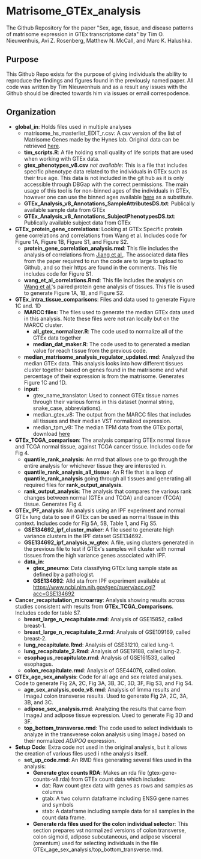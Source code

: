 # Matrisome_GTEx_analysis
The Github Repository for the paper "Sex, age, tissue, and disease patterns of matrisome expression in GTEx transcriptome data" by Tim O. Nieuwenhuis, Avi Z. Rosenberg, Matthew N. McCall, and Marc K. Halushka. 

## Purpose
This Github Repo exists for the purpose of giving individuals the ability to reproduce the findings and figures found in the previously named paper. All code was written by Tim Nieuwenhuis and as a result any issues with the Github should be directed towards him via issues or email correspodence. 

## Organization
* **global_in**: Holds files used in multiple analyses
    *  matrisome_hs_masterlist_EDIT_r.csv: A csv version of the list of Matrisome Genes made by the Hynes lab. Original data can be retrieved [here](http://matrisomeproject.mit.edu/static/media/uploads/Logos/.thumbnails/excel-2010-icon.jpg/excel-2010-icon-40x30.jpg).
    *  **tim_scripts.R**: A file holding small quality of life scripts that are used when working with GTEx data.
    *  **gtex_phenotypes_v8.csv** *not available*: This is a file that includes specific phenotype data related to the individuals in GTEx such as their true age. This data is not included in the git hub as it is only accessible through DBGap with the correct permissions. The main usage of this tool is for non-binned ages of the individuals in GTEx, however one can use the binned ages available [here](https://storage.googleapis.com/gtex_analysis_v8/annotations/GTEx_Analysis_v8_Annotations_SubjectPhenotypesDD.xlsx) as a substitute. 
    *  **GTEx_Analysis_v8_Annotations_SampleAttributesDS.txt**: Publically available sample data from GTEx
    *  **GTEx_Analysis_v8_Annotations_SubjectPhenotypesDS.txt**: Publically available subject data from GTEx
* **GTEx_protein_gene_correlations**: Looking at GTEx Specific protein gene correlations and correlations from Wang et al. Includes code for Figure 1A, Figure 1B, Figure S1, and Figure S2.
  * **protein_gene_correlation_analysis.rmd**: This file includes the analysis of correlations from [Jiang et al.](https://www.sciencedirect.com/science/article/pii/S0092867420310783). The associated data files from the paper required to run the code are to large to upload to Github, and so their https are found in the comments. This file includes code for Figure S1.
  * **wang_et_al_correlations.Rmd**: This file includes the analysis on [Wang et al.](https://www.ncbi.nlm.nih.gov/pmc/articles/PMC6379049/)'s paired protein gene analysis of tissues. This file is used to generate Figure 1A, 1B, and Figure S2. 
* **GTEx_intra_tissue_comparisons**: Files and data used to generate Figure 1C and. 1D
  * **MARCC files**: The files used to generate the median GTEx data used in this analysis. Note these files were not ran locally but on the MARCC cluster.
      * **all_gtex_normalizer.R**: The code used to normalize all of the GTEx data together
      * **median_dat_maker.R**: The code used to  to generated a median value for reach tissue from the previous code.
   * **median_matrisome_analysis_regulator_updated.rmd**: Analyzed the median GTEx data. This analysis looks into how different tissues cluster together based on genes found in the matrisome and what percentage of their expression is from the matrisome. Generates Figure 1C and 1D.
   * **input**:
      * gtex_name_translator: Used to connect GTEx tissue names through their various forms in this dataset (normal string, snake_case, abbreviations).
      * median_gtex_v8: The output from the MARCC files that includes all tissues and their median VST normalized expression.
      * median_tpm_v8: The median TPM data from the GTEx portal, download [here](https://storage.googleapis.com/gtex_analysis_v8/rna_seq_data/GTEx_Analysis_2017-06-05_v8_RNASeQCv1.1.9_gene_tpm.gct.gz)
* **GTEx_TCGA_comparison**: The analysis comparing GTEx normal tissue and TCGA normal tissue, against TCGA cancer tissue. Includes code for Fig 4.
   * **quantile_rank_analysis**: An rmd that allows one to go through the entire analysis for whichever tissue they are interested in.
   * **quantile_rank_analysis_all_tissue**: An R file that is a loop of **quantile_rank_analysis** going through all tissues and generating all required files for **rank_output_analysis**.
   * **rank_output_analysis**: The analysis that compares the various rank changes between normal (GTEx and TCGA) and cancer (TCGA) tissue. Generates Fig 4.
* **GTEx_IPF_analysis**: An analysis using an IPF experiment and normal GTEx lung data to see if GTEx can be used as normal tissue in this context. Includes code for Fig 5A, 5B, Table 1, and Fig S5.
   * **GSE134692_ipf_cluster_maker**: A file used to generate high variance clusters in the IPF dataset GSE134692.
   * **GSE134692_ipf_analysis_w_gtex**: A file, using clusters generated in the previous file to test if GTEx's samples will cluster with normal tissues from the high variance genes associated with IPF.
   * **data_in**:
      * **gtex_pneumo**: Data classifying GTEx lung sample state as defined by a pathologist.
      * **GSE134692**: Alld ata from IPF experiment available at https://www.ncbi.nlm.nih.gov/geo/query/acc.cgi?acc=GSE134692
* **Cancer_recapitulation_microarray**: Analysis showing results across studies consistent with results from **GTEx_TCGA_Comparisons**. Includes code for table S7.
   * **breast_large_n_recapitulate.rmd**: Analysis of GSE15852, called breast-1.
   * **breast_large_n_recapitulate_2.rmd**: Analysis of GSE109169, called breast-2.
   * **lung_recapitulate.Rmd**: Analysis of GSE31210, called lung-1.
   * **lung_recapitulate_2.Rmd**: Analysis of GSE19188, called lung-2.
   * **esophagus_recapitulate.rmd**: Analysis of GSE161533, called esophagus.
   * **colon_recapitulate.rmd**: Analysis of GSE44076, called colon.
* **GTEx_age_sex_analysis**: Code for all age and sex related analyses. Code to generate Fig 2A, 2C, Fig 3A, 3B, 3C, 3D, 3F, Fig S3, and Fig S4.
   * **age_sex_analysis_code_v8.rmd**: Analysis of limma results and ImageJ colon transverse results. Used to generate Fig 2A, 2C, 3A, 3B, and 3C.
   * **adipose_sex_analysis.rmd**: Analyzing the results that came from ImageJ and adipose tissue expression. Used to generate Fig 3D and 3F.
   * **top_bottom_transverse.rmd**: The code used to select individuals to analyze in the transverese colon analysis using ImageJ based on their normalized *ADIPOQ* expression.
* **Setup Code**: Extra code not used in the original analysis, but it allows the creation of various files used i nthe analysis itself.
   * **set_up_code.rmd**: An RMD files generating several files used in tha analysis:
      * **Generate gtex counts RDA**: Makes an rda file (gtex-gene-counts-v8.rda) from GTEx count data which includes:
         * dat:  Raw count gtex data with genes as rows and samples as columns
         * gtab: A two column dataframe including ENSG gene names and symbols
         * stab: A dataframe including sample data for all samples in the count data frame.
      * **Generate rda files used for the colon individual selector**: This section prepares vst normalized versions of colon transverse, colon sigmoid, adipose subcutaneous, and adipose visceral (omentum) used for selecting individuals in the file GTEx_age_sex_analysis/top_bottom_transverse.rmd.
